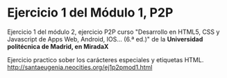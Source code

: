 # Ejercicio 1 del Módulo 1, P2P
Ejercicio 1 del módulo 2, ejercicio P2P curso "Desarrollo en HTML5, CSS y Javascript de Apps Web, Android, IOS... (6.ª ed.)" de la <strong>Universidad politécnica de Madrid, en MiradaX</strong>

Ejercicio practico sober los carácteres especiales y etiquetas HTML.
http://santaeugenia.neocities.org/ej1p2pmod1.html
